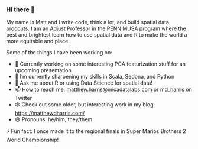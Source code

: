 ### Hi there 👋
My name is Matt and I write code, think a lot, and build spatial data prodcuts. I am an Adjust Professor in the PENN MUSA program where the best and brightest learn how to use spatial data and R to make the world a more equitable and place.

Some of the things I have been working on:

- 🔭 Currently working on some interesting PCA featurization stuff for an upcoming presentation
- 🌱 I’m currently sharpening my skills in Scala, Sedona, and Python
- 💬 Ask me about R or using Data Science for spatial data!
- 📫 How to reach me: matthew.harris@micadatalabs.com or md_harris on Twitter
- 🕸️ Check out some older, but interesting work in my blog: https://matthewdharris.com/
- 😄 Pronouns: he/him, they/them

⚡ Fun fact: I once made it to the regional finals in Super Marios Brothers 2 World Championship! 


